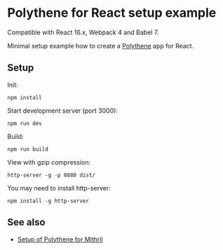 # Polythene for React setup example

Compatible with React 16.x, Webpack 4 and Babel 7.

Minimal setup example how to create a [Polythene](https://github.com/ArthurClemens/polythene) app for React.


## Setup

Init:

~~~
npm install
~~~

Start development server (port 3000):

~~~
npm run dev
~~~

Build:

~~~
npm run build
~~~

View with gzip compression:

~~~
http-server -g -p 8080 dist/
~~~

You may need to install http-server:

~~~
npm install -g http-server
~~~

## See also

* [Setup of Polythene for Mithril](https://github.com/ArthurClemens/polythene-mithril-setup)
